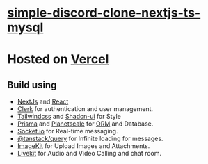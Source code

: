 # [simple-discord-clone-nextjs-ts-mysql](https://simple-canvas-playground.web.app/)

# Hosted on [Vercel](https://vercel.com)

## Build using

- [NextJs](https://nextjs.org) and [React](https://react.dev)
- [Clerk](https://clerk.com) for authentication and user management.
- [Tailwindcss](https://tailwindcss.com) and [Shadcn-ui](https://ui.shadcn.com) for Style
- [Prisma](https://www.prisma.io) and [Planetscale](https://planetscale.com) for [ORM](https://en.wikipedia.org/wiki/Object%E2%80%93relational_mapping) and Database.
- [Socket.io](https://socket.io) for Real-time messaging.
- [@tanstack/query](https://tanstack.com/query/latest) for Infinite loading for messages.
- [ImageKit](https://imagekit.io) for Upload Images and Attachments.
- [Livekit](https://livekit.io) for Audio and Video Calling and chat room.